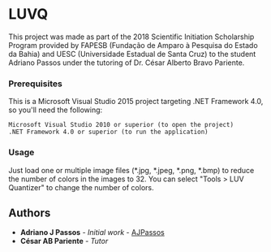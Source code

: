 # LUVQ

This project was made as part of the 2018 Scientific Initiation Scholarship Program provided by FAPESB (Fundação de Amparo à Pesquisa do Estado da Bahia) and UESC (Universidade Estadual de Santa Cruz) to the student Adriano Passos under the tutoring of Dr. César Alberto Bravo Pariente.

### Prerequisites

This is a Microsoft Visual Studio 2015 project targeting .NET Framework 4.0, so you'll need the following:

```
Microsoft Visual Studio 2010 or superior (to open the project)
.NET Framework 4.0 or superior (to run the application)
```

### Usage

Just load one or multiple image files (*.jpg, *.jpeg, *.png, *.bmp) to reduce the number of colors in the images to 32. You can select "Tools > LUV Quantizer" to change the number of colors.

## Authors

* **Adriano J Passos** - *Initial work* - [AJPassos](https://github.com/ajpassos)
* **César AB Pariente** - *Tutor*
